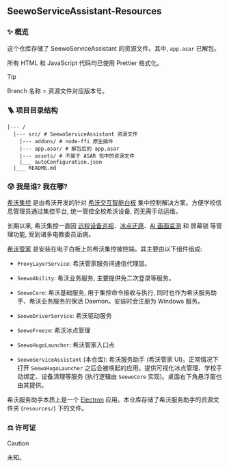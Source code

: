 ## SeewoServiceAssistant-Resources

### ✨ 概览

这个仓库存储了 SeewoServiceAssistant 的资源文件。其中, `app.asar` 已解包。

所有 HTML 和 JavaScript 代码均已使用 Prettier 格式化。

> [!TIP]
> Branch 名称 = 资源文件对应版本号。

### 🪜 项目目录结构

```tree
|--- /
  |--- src/ # SeewoServiceAssistant 资源文件
    |--- addons/ # node-ffi 原生插件
    |--- app.asar/ # 解包后的 app.asar
    |--- assets/ # 不属于 ASAR 包中的资源文件
    |___ autoConfiguration.json
  |___ README.md
```

### 😰 我是谁? 我在哪?

[希沃集控](https://help.seewo.com/hugo/) 是由希沃开发的针对 [希沃交互智能白板](https://www.seewo.com/product/detail/qjk) 集中控制解决方案。方便学校信息管理员通过集控平台, 统一管控全校希沃设备, 而无需手动运维。

长期以来, 希沃集控一直因 [远程设备巡视](https://help.seewo.com/hugo/R5CnrAFhzI)、[冰点还原](https://help.seewo.com/hugo/LzN5hk5m47)、[AI 画面监测](https://help.seewo.com/hugo/1xKsmw36ER) 和 屏幕锁 等管理功能, 受到诸多电教委员诟病。

[希沃管家](https://e.seewo.com/download/file?code=SeewoServiceSetup&&version=) 是安装在电子白板上的希沃集控被控端。其主要由以下组件组成:

- `ProxyLayerService`: 希沃管家服务间通信代理层。

- `SeewoAbility`: 希沃业务服务, 主要提供免二次登录等服务。

- `SeewoCore`: 希沃基础服务, 用于集控命令接收与执行, 同时也作为希沃服务助手、希沃业务服务的保活 Daemon。安装时会注册为 Windows 服务。

- `SeewoDriverService`: 希沃驱动服务

- `SeewoFreeze`: 希沃冰点管理

- `SeewoHugoLauncher`: 希沃管家入口点

- `SeewoServiceAssistant` (本仓库): 希沃服务助手 (希沃管家 UI)。正常情况下打开 `SeewoHugoLauncher` 之后会被唤起的应用。提供可视化冰点管理、学校手动绑定、设备清理等服务 (执行逻辑由 `SeewoCore` 实现)。桌面右下角悬浮窗也由其提供。

希沃服务助手本质上是一个 [Electron](https://electronjs.org) 应用。本仓库存储了希沃服务助手的资源文件夹 (`resources/`) 下的文件。

### ⚖️ 许可证

> [!CAUTION]
> 未知。
